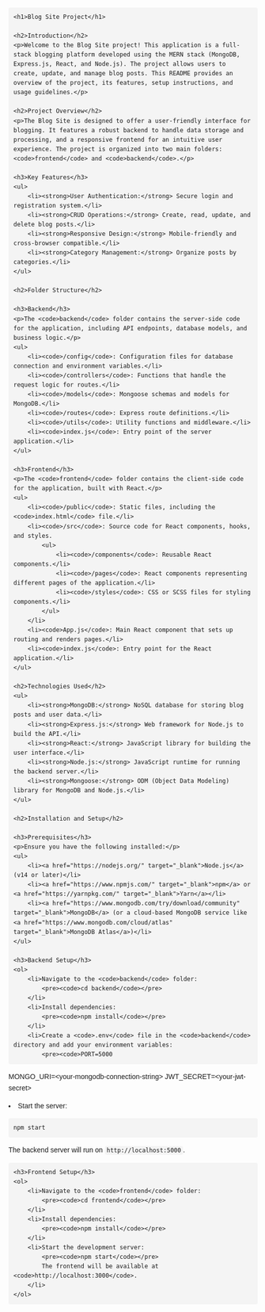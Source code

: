 <!DOCTYPE html>
<html lang="en">
<head>
    <meta charset="UTF-8">
    <meta name="viewport" content="width=device-width, initial-scale=1.0">
    <title>Blog Site Project</title>
    <style>
        body {
            font-family: Arial, sans-serif;
            line-height: 1.6;
            margin: 20px;
        }
        h1, h2, h3, h4 {
            color: #333;
        }
        code {
            background: #f4f4f4;
            padding: 2px 4px;
            border-radius: 4px;
        }
        ul {
            list-style-type: disc;
            margin: 10px 0;
        }
        pre {
            background: #f4f4f4;
            padding: 10px;
            border-radius: 4px;
            overflow-x: auto;
        }
    </style>
</head>
<body>

    <h1>Blog Site Project</h1>

    <h2>Introduction</h2>
    <p>Welcome to the Blog Site project! This application is a full-stack blogging platform developed using the MERN stack (MongoDB, Express.js, React, and Node.js). The project allows users to create, update, and manage blog posts. This README provides an overview of the project, its features, setup instructions, and usage guidelines.</p>

    <h2>Project Overview</h2>
    <p>The Blog Site is designed to offer a user-friendly interface for blogging. It features a robust backend to handle data storage and processing, and a responsive frontend for an intuitive user experience. The project is organized into two main folders: <code>frontend</code> and <code>backend</code>.</p>

    <h3>Key Features</h3>
    <ul>
        <li><strong>User Authentication:</strong> Secure login and registration system.</li>
        <li><strong>CRUD Operations:</strong> Create, read, update, and delete blog posts.</li>
        <li><strong>Responsive Design:</strong> Mobile-friendly and cross-browser compatible.</li>
        <li><strong>Category Management:</strong> Organize posts by categories.</li>
    </ul>

    <h2>Folder Structure</h2>

    <h3>Backend</h3>
    <p>The <code>backend</code> folder contains the server-side code for the application, including API endpoints, database models, and business logic.</p>
    <ul>
        <li><code>/config</code>: Configuration files for database connection and environment variables.</li>
        <li><code>/controllers</code>: Functions that handle the request logic for routes.</li>
        <li><code>/models</code>: Mongoose schemas and models for MongoDB.</li>
        <li><code>/routes</code>: Express route definitions.</li>
        <li><code>/utils</code>: Utility functions and middleware.</li>
        <li><code>index.js</code>: Entry point of the server application.</li>
    </ul>

    <h3>Frontend</h3>
    <p>The <code>frontend</code> folder contains the client-side code for the application, built with React.</p>
    <ul>
        <li><code>/public</code>: Static files, including the <code>index.html</code> file.</li>
        <li><code>/src</code>: Source code for React components, hooks, and styles.
            <ul>
                <li><code>/components</code>: Reusable React components.</li>
                <li><code>/pages</code>: React components representing different pages of the application.</li>
                <li><code>/styles</code>: CSS or SCSS files for styling components.</li>
            </ul>
        </li>
        <li><code>App.js</code>: Main React component that sets up routing and renders pages.</li>
        <li><code>index.js</code>: Entry point for the React application.</li>
    </ul>

    <h2>Technologies Used</h2>
    <ul>
        <li><strong>MongoDB:</strong> NoSQL database for storing blog posts and user data.</li>
        <li><strong>Express.js:</strong> Web framework for Node.js to build the API.</li>
        <li><strong>React:</strong> JavaScript library for building the user interface.</li>
        <li><strong>Node.js:</strong> JavaScript runtime for running the backend server.</li>
        <li><strong>Mongoose:</strong> ODM (Object Data Modeling) library for MongoDB and Node.js.</li>
    </ul>

    <h2>Installation and Setup</h2>

    <h3>Prerequisites</h3>
    <p>Ensure you have the following installed:</p>
    <ul>
        <li><a href="https://nodejs.org/" target="_blank">Node.js</a> (v14 or later)</li>
        <li><a href="https://www.npmjs.com/" target="_blank">npm</a> or <a href="https://yarnpkg.com/" target="_blank">Yarn</a></li>
        <li><a href="https://www.mongodb.com/try/download/community" target="_blank">MongoDB</a> (or a cloud-based MongoDB service like <a href="https://www.mongodb.com/cloud/atlas" target="_blank">MongoDB Atlas</a>)</li>
    </ul>

    <h3>Backend Setup</h3>
    <ol>
        <li>Navigate to the <code>backend</code> folder:
            <pre><code>cd backend</code></pre>
        </li>
        <li>Install dependencies:
            <pre><code>npm install</code></pre>
        </li>
        <li>Create a <code>.env</code> file in the <code>backend</code> directory and add your environment variables:
            <pre><code>PORT=5000
MONGO_URI=&lt;your-mongodb-connection-string&gt;
JWT_SECRET=&lt;your-jwt-secret&gt;</code></pre>
        </li>
        <li>Start the server:
            <pre><code>npm start</code></pre>
            The backend server will run on <code>http://localhost:5000</code>.
        </li>
    </ol>

    <h3>Frontend Setup</h3>
    <ol>
        <li>Navigate to the <code>frontend</code> folder:
            <pre><code>cd frontend</code></pre>
        </li>
        <li>Install dependencies:
            <pre><code>npm install</code></pre>
        </li>
        <li>Start the development server:
            <pre><code>npm start</code></pre>
            The frontend will be available at <code>http://localhost:3000</code>.
        </li>
    </ol>


    

    
